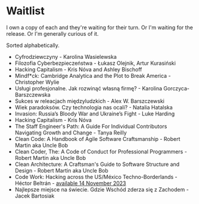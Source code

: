 # Waitlist

I own a copy of each and they're waiting for their turn. Or I'm waiting for the release. Or I'm generally curious of it.

Sorted alphabetically.

- Cyfrodziewczyny - Karolina Wasielewska
- Filozofia Cyberbezpieczeństwa - Łukasz Olejnik, Artur Kurasiński
- Hacking Capitalism - Kris Nóva and Ashley Bischoff
- Mindf\*ck: Cambridge Analytica and the Plot to Break America - Christopher Wylie
- Usługi profesjonalne. Jak rozwinąć własną firmę? - Karolina Gorczyca-Barszczewska
- Sukces w releacjach międzyludzkich - Alex W. Barszczewski
- Wiek paradoksów. Czy technologia nas ocali? - Natalia Hatalska
- Invasion: Russia’s Bloody War and Ukraine’s Fight - Luke Harding
- Hacking Capitalism - Kris Nóva
- The Staff Engineer's Path: A Guide For Individual Contributors Navigating Growth and Change - Tanya Reilly
- Clean Code: A Handbook of Agile Software Craftsmanship - Robert Martin aka Uncle Bob
- Clean Coder, The: A Code of Conduct for Professional Programmers - Robert Martin aka Uncle Bob
- Clean Architecture: A Craftsman's Guide to Software Structure and Design - Robert Martin aka Uncle Bob
- Code Work: Hacking across the US/México Techno-Borderlands - Héctor Beltrán - [available 14 November 2023](https://press.princeton.edu/books/paperback/9780691245041/code-work)
- Najlepsze miejsce na świecie. Gdzie Wschód zderza się z Zachodem - Jacek Bartosiak
